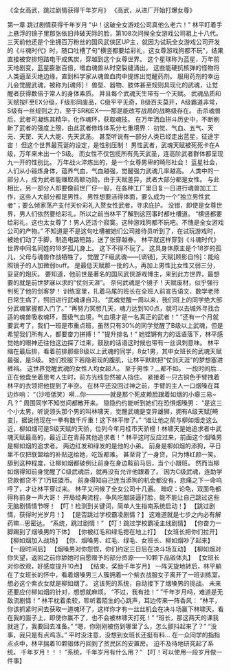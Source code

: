 《全女高武，跳过剧情获得千年岁月》
《高武，从进厂开始打爆女尊》

第一章 跳过剧情获得千年岁月
    "屮！这破全女游戏公司真他么老六！"
    林平盯着手上悬浮的镜子里那张依旧帅破天际的脸，第108次问候全女游戏公司祖上十八代。
    三天前他还是个坐拥百万粉丝的国风武侠区UP主，就因为试玩全女游戏公司开发的《斗魂时代》时，随口吐槽了句"横竖都要给彩礼，这女尊游戏狗都不玩"，结果直接被安排短路电干成焦炭，穿越到这个女尊世界。
    这个星球称为蓝星，万年前天地剧变，蓝星膨胀百倍，嗜血魂兽从时空裂缝涌出。
    这些能硬抗核弹的怪物将人类逼至灭绝边缘，直到科学家从魂兽血肉中提炼出觉醒药剂。
    服用药剂的幸运儿会觉醒武魂，被称为[魂师]！
    兽型、器物、肢体甚至规则具现化的武魂，让觉醒者获得数倍于常人的身体素质。
    并且每个武魂天生带有一个天赋。
    武魂品质和天赋按F至EX分级，F级形同废品，C级平平无奇，B级百夫莫开，A级霸道非常，S级有一丝规则之力，至于SR和EX——那是能改写战局的战略级存在。
    击杀魂兽后，武者可凝练其精华，化作魂环，获取魂技。
    在万年洒血拼斗历史中，不断刷新了武者的强度上限，由此武者修炼体系分七重境界：
    初觉、气血、五气、天元、天罡、天人大能、先天武圣。
    甚至听说有一部分人类已经走出蓝星，征途宇宙！
    但这个世界最荒诞的设定，是性别压制！
    男性武者，武魂天赋被死死卡在A级，万年来未出一个S级。
    而女性不仅包揽所有先天武圣，连高阶武者群体都呈现九一开的性别比。
    万年战火淬炼出的，是一个女尊男卑的畸形社会！
    蓝星社会，人们从小锻炼身体，蕴养气血，气血越强，觉醒强力武魂几率越高。
    人类中的一部分人，成为武者能赚取高额功勋，由于天赋差异，武者大部分都是女性。
    与此相比，另一部分人却要像前世厂仔一般，在各种工厂里日复一日进行魂兽加工工作，这些人大部分都是男性。
    男性想要活得体面，要么成为一个"独立男性武者"；要么倾家荡产支付天价彩礼入赘女性武者，寻求庇护。
    没错，即使是女尊世界，男人们依然要给彩礼，所以之前当林平了解到这回事时都吐槽道。
    “横竖都要给彩礼，这也太女尊了！男人还活个寂寞。这种游戏狗都不玩吧。不愧是全女游戏公司的产物。”
    不知道是不是这句吐槽被她们公司接待员听到了，在试玩游戏时，被她们动了手脚，制造电路短路，送了张穿越券。
	林平就这样穿到《斗魂时代》世界中同名同姓的18岁孤儿身上。
	这下不得不玩了。
    这具身体原主是个18岁的孤儿，父母与魂兽作战牺牲了。
    觉醒了F级武魂——[谪镜]，天赋[顾影自怜]：能给照镜子的人加微弱buff。
    是最低天赋那一批的人，再加上男性比女性又弱三分，妥妥的炮灰。
	要知道，他前世是著名的国风武侠游戏博主，来到此方世界，最想要的就是前世梦寐以求的“仗剑天涯”。
	奈何武魂是个镜子！天赋废材，似乎强行判死了他的剑客梦！
    训练室里，扎着马尾的班长在全班人前宣告语文、数学老师日常生病了，照旧进行武魂课自习。
    “武魂觉醒一周以来，我们班上的同学绝大部分武魂掌握都入门了。”
    “再努力冥想几天，魂力达到100点，就可以去城外寻找合适的魂兽吸收魂环，晋级气血境，气血境才是一名真正的武者！“
    ”还有一个月就要武考了，我们一班是市重点班，虽然只有30%的同学觉醒了B级以上武魂，但是希望我们所有人，都要奋力拼搏！”
    ”提升排名！“
    她铿锵有力的话语落下，林平感觉她的眼神还往他这边探了过来，鼓励的话语这时候也带有一丝讽刺意味。
    林平缩在最后排，看着前排那些B级以上武魂的同学，8女1男，其中女班长的武魂天赋最强，是S级。
    她们校服下若隐若现的腹肌，让林平默默把"仗剑天涯"的梦想塞进裤裆。
    这世界觉醒武魂的女性人均女超人。
    至于男性？__都不如。
    一段时间后...
    正在他盘坐着思考人生时，前方光线忽然被人挡住。
    紧接着一只古铜色手臂拽着林平的衣领把他提到了半空。
    在林平还没回过神之前，手臂的主人一口烟嗓在耳边炸响：
    “（沙哑低笑）嗬...你————就是那个死皮赖脸跟着如烟的小瘪三易~凡？”
    周围同学不知觉间都散开来。
    隐隐约约能听到她们在恐惧烟嗓男：
    “是这三个小太男，听说领头那个男的叫林啸天，觉醒武魂是变异雄狮，拥有A级天赋[畸变]，据说他现在一拳有数千斤重！这下林平惨了。”
    “谁让他之前与柳如烟走这么近，柳如烟可是S级天赋的天骄，位列今年月桂市天骄榜！林啸天是她追求者中武魂天赋最高的，最近正在青蒜其他追求者！”
    林平这时反应过来，前面这个烟嗓男是柳如烟的追求者。
    两边红发和绿发的是他的小弟。
    前身是柳如烟的添狗，平日里不仅把联盟给的补贴送给她，吃饭都难。
    甚至背了一身贷，只为博红颜一笑。
    舔到这种程度，让柳如烟都破例让前身在身边鞍前马后，当个小跟班。
    然而当柳如烟得知前身觉醒了C级武魂后，就再没有允许他跟着了。
    因为C级武魂，连助学贷款都贷不了1万联盟币。
    前身得知自己连当添狗的机会都没有，悲痛之下一命呜呼了，才让林平穿过来。
    林平又问候了全女公司十几遍。
    暗叹：论龟，双面龟都得称前身一声大哥！
    开局经典流程，争风吃醋装逼打脸，能不能让自己跳过这些无脑剧情情节呀！
    【叮！检测到关键词，简单人生指南系统启动！】
    【跳过剧情，获得时光岁月！】
    【是否跳过学校霸凌剧情？】
    这难道就是七步之内必有解药嘛...思密达。
    “系统，跳过剧情！”
    【叮！跳过学校霸凌主线剧情】
    【你奋力一脚踢到了烟嗓男的下体】
    【你被红毛和绿毛摁在地上打】
    【女班长把你们拉开】
    【柳如烟加入战场】
    【你、烟嗓男、红毛、绿毛、女班长、柳如烟吵了起来】
    【一段时间后】
    【烟嗓男对你怨恨，你们约定三日后在决斗场互动】
    【柳如烟对你失望，返回之前你舔她时自愿赠予的部分资源——10颗下品锻体丸】
    【女班长对你改观，好感度提升10点】
    【结束，奖励千年岁月】
    一阵天旋地转后，林平躺在了女班长的怀中，看着烟嗓男三人簇拥着一个紫衣战服女子离开了一班训练室。
    想必这个紫衣女就是柳如烟了。
    这该死的系统，自动接下了烟嗓男的挑战。
    未来还要应付柳如烟的针对，想想就麻烦。
    “不过，我有挂！“
    ”千年岁月吗，难道是无敌流剧情！”
    林平枕着柔软，聆听着陌生的心跳声，耳边传来一阵香风：
    “林平，你该抓紧时间去获取一道魂环了，这样你才有一丝丝机会在决斗场赢下林啸天。看在我的面子上，即使你赢不了，也不会被林啸天打死！”
    “班长，那这两天的课我就逃了，我要回去准备。”
    “嗯，你刚刚被伤到哪里了么，怎么颤抖起来了？”
    “没事，我只是有点鸡冻。”
    平时没注意，没想到女班长还挺有料...
    在一众同学的指指点点中，林平揣着10颗锻体丹回到了贫民区的安置房。
    迫不及待地研究起了系统。
    千年岁月！！！
    ”系统，千年岁月有什么用？“
    【叮！可以使用一段岁月做一件事】

    
